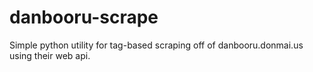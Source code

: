 # danbooru-scrape
Simple python utility for tag-based scraping off of danbooru.donmai.us using their web api.
